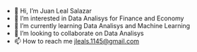 - 👋 Hi, I’m Juan Leal Salazar
- 👀 I’m interested in Data Analisys for Finance and Economy
- 🌱 I’m currently learning Data Analisys and Machine Learning
- 💞️ I’m looking to collaborate on Data Analisys
- 📫 How to reach me jleals.1145@gmail.com

<!---
Abstrvktx/Abstrvktx is a ✨ special ✨ repository because its `README.md` (this file) appears on your GitHub profile.
You can click the Preview link to take a look at your changes.
--->
